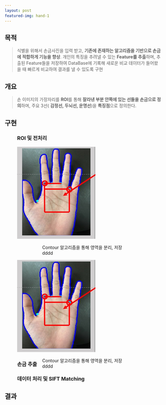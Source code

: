 ```yaml
---
layout: post
featured-img: hand-1
---
```


## 목적 

> 식별을 위해서 손금사진을 입력 받고, **기존에 존재하는 알고리즘을 기반으로 손금에 적합하게 기능을 향상**. 개인의 특징을 추려낼 수 있는 **Feature를 추출**하며, 추출된 Feature들을 저장하여 DataBase에 기록해 새로운 비교 데이터가 들어왔을 때 빠르게 비교하여 결과를 낼 수 있도록 구현

## 개요
>손 이미지의 가장자리를 **ROI**를 통해 **잘라낸 부분 안쪽에 있는 선들을 손금으로 정의**하며, 주요 3선( **감정선, 두뇌선, 운명선**)을 **특징점**으로 정의한다.
<div>
<h2>구현</h2>
<h3 style="margin-left: 40px;">ROI 및 전처리</h3>
    <div>
    <img src="/assets/img/posts/hand-sub1.jpg"  width="50%" height="50%" style="margin-left: 40px; "/>
     <p style=" float: right;  margin-right: 25%;">
      Contour 알고리즘을 통해 영역을 분리, 저장
      <br>
      dddd
     </p>
   </div>
   <div>
    <img src="/assets/img/posts/hand-sub1.jpg"  width="50%" height="50%" style="margin-left: 40px; "/>
     <p style=" float: right;  margin-right: 25%;">
      Contour 알고리즘을 통해 영역을 분리, 저장
      <br>
      dddd
     </p>
   </div>

<h3 style="margin-left: 40px;">손금 추출</h3>
<h3 style="margin-left: 40px;">데이터 처리 및 SIFT Matching</h3>
</div>

## 결과
